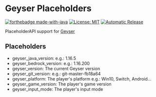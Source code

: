 # Geyser Placeholders
[![forthebadge made-with-java](https://ForTheBadge.com/images/badges/made-with-java.svg)](https://java.com/)
[![License: MIT](https://img.shields.io/badge/license-MIT-blue.svg)](LICENSE)
[![Automatic Release](https://github.com/ImDaBigBoss/GeyserPlaceholders/actions/workflows/release.yml/badge.svg)](https://github.com/ImDaBigBoss/GeyserPlaceholders/actions/workflows/release.yml)

PlaceholderAPI support for [Geyser](https://github.com/GeyserMC/Geyser)

## Placeholders
* geyser_java_version: e.g.: 1.16.5
* geyser_bedrock_version: e.g.: 1.16.200
* geyser_version: The current Geyser version
* geyser_git_version: e.g.: git-master-fb18a64
* geyser_platform: The player's platform e.g.: Win10, Switch, Android...
* geyser_game_version: The player's game version
* geyser_input_mode: The player's input mode
